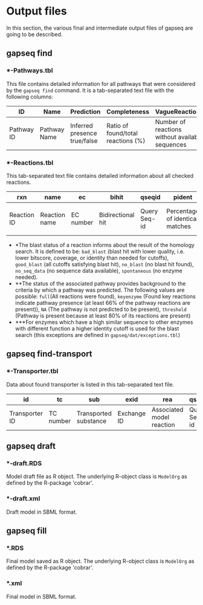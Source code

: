 # Output files
In this section, the various final and intermediate output files of gapseq are going to be described.

## gapseq find
### *-Pathways.tbl
This file contains detailed information for all pathways that were considered by the ``gapseq find`` command.
It is a tab-separated text file with the following columns: 

| ID         | Name         | Prediction                   | Completeness                   | VagueReactions                                  | KeyReactions                            | KeyReactionsFound             | ReactionsFound           |
| -          | -        | -                            | -                              | -                                               | -                                       | -                             | -                        |
| Pathway ID | Pathway Name | Inferred presence true/false | Ratio of found/total reactions (%) | Number of reactions without available sequences | Total number of important key reactions | Number of found key reactions | Names of found reactions |

### *-Reactions.tbl
This tab-separated text file contains detailed information about all checked reactions.

| rxn         | name          | ec        | bihit             | qseqid       | pident                          | evalue       | bitscore  | qcovs                      | stitle        | sstart             | send             | pathway            | status                    | pathway.status                 | dbhit                  | complex                  | exception                      | complex.status            |
| -           | -             | -         | -                 | -            | -                               | -            | -         | -                          | -             | -                  | -                | -                  | -                         | -                              | -                      | -                        | -                              | -                         |
| Reaction ID | Reaction name | EC number | Bidirectional hit | Query Seq-id | Percentage of identical matches | Expect value | Bit score | Query Coverage Per Subject | Subject Title | Start of alignment | End of alignment | Associated pathway | Blast status of reaction* | Status of associated pathway** | Mapped model reactions | Detected protein complex | Higher identity cutoff used*** | Status of protein complex |

* *The blast status of a reaction informs about the result of the homology search. It is defined to be: ``bad_blast`` (blast hit with lower quality, i.e. lower bitscore, coverage, or identity than needed for cutoffs), ``good_blast`` (all cutoffs satisfying blast hit), ``no_blast`` (no blast hit found), ``no_seq_data`` (no sequence data available), ``spontaneous`` (no enzyme needed).
* **The status of the associated pathway provides background to the criteria by which a pathway was predicted. The following values are possible: ``full``(All reactions were found), ``keyenzyme`` (Found key reactions indicate pathway presence (at least 66% of the pathway reactions are present)), ``NA`` (The pathway is not predicted to be present), ``threshold`` (Pathway is present because at least 80% of its reactions are present)
* ***For enzymes which have a high similar sequence to other enzymes with different function a higher identity cutoff is used for the blast search (this exceptions are defined in ``gapseq/dat/exceptions.tbl``)


## gapseq find-transport
### *-Transporter.tbl
Data about found transporter is listed in this tab-separated text file.

| id             | tc        | sub                   | exid        | rea                       | qseqid       | pident                          | evalue  | bitscore  | qcovs          | stitle        | sstart             | send             | 
| -              | -         | -                     | -           | -                         | -            | -                               | -       | -         | -              | -             | -                  | -                | 
| Transporter ID | TC number | Transported substance | Exchange ID | Associated model reaction | Query Seq-id | Percentage of identical matches | E value | Bit score | Query Coverage | Subject Title | Start of alignment | End of alignment |

## gapseq draft

### *-draft.RDS
Model draft file as R object. The underlying R-object class is `ModelOrg` as defined by the R-package 'cobrar'.

### *-draft.xml
Draft model in SBML format.

## gapseq fill
### *.RDS
Final model saved as R object. The underlying R-object class is `ModelOrg` as defined by the R-package 'cobrar'.
### *.xml
Final model in SBML format.
